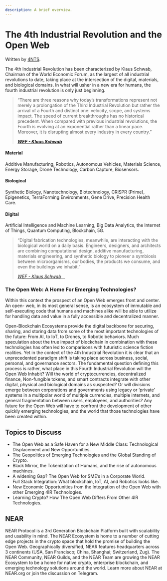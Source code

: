 ```yaml
---
description: A brief overview.
---
```


# The 4th Industrial Revolution and the Open Web

Written by [4NTS](https://nearguilds.com/documentation/).&#x20;

The 4th Industrial Revolution has been characterized by Klaus Schwab, Chairman of the World Economic Forum, as the largest of all industrial revolutions to date, taking place at the intersection of the digital, materials, and biological domains. In what will usher in a new era for humans, the fourth industrial revolution is only just beginning.

> “There are three reasons why today’s transformations represent not merely a prolongation of the Third Industrial Revolution but rather the arrival of a Fourth and distinct one: velocity, scope, and systems impact. The speed of current breakthroughs has no historical precedent. When compared with previous industrial revolutions, the Fourth is evolving at an exponential rather than a linear pace. Moreover, it is disrupting almost every industry in every country.”&#x20;
>
>
>
> __[_WEF - Klaus Schwab_](https://www.weforum.org/agenda/2016/01/the-fourth-industrial-revolution-what-it-means-and-how-to-respond/)__

#### Material&#x20;

Additive Manufacturing, Robotics, Autonomous Vehicles, Materials Science, Energy Storage, Drone Technology, Carbon Capture, Biosensors.

#### Biological

Synthetic Biology, Nanotechnology, Biotechnology, CRISPR (Prime), Epigenetics, TerraForming Environments, Gene Drive, Precision Health Care.

#### Digital

Artificial Intelligence and Machine Learning, Big Data Analytics, the Internet of Things, Quantum Computing, Blockchain, 5G.

> “Digital fabrication technologies, meanwhile, are interacting with the biological world on a daily basis. Engineers, designers, and architects are combining computational design, additive manufacturing, materials engineering, and synthetic biology to pioneer a symbiosis between microorganisms, our bodies, the products we consume, and even the buildings we inhabit.”&#x20;
>
>
>
> [_WEF - Klaus Schwab_](https://www.weforum.org/agenda/2016/01/the-fourth-industrial-revolution-what-it-means-and-how-to-respond/)__

### The Open Web: A Home For Emerging Technologies?

Within this context the prospect of an Open Web emerges front and center. An open- web, in its most general sense, is an ecosystem of immutable and self-executing code that humans and machines alike will be able to utilize for handling data and value in a fully accessible and decentralized manner.&#x20;

Open-Blockchain Ecosystems provide the digital backbone for securing, sharing, and storing data from some of the most important technologies of the future: From AI, to IoT, to Drones, to Robotic behaviors. Much speculation about the true impact of blockchain in combination with these technologies has often led to comparisons with futuristic science fiction realities. Yet in the context of the 4th Industrial Revolution it is clear that an unprecedented paradigm shift is taking place across business, social, personal, and governance sectors. The fundamental question defining this process is rather, what place in this Fourth Industrial Revolution will the Open Web Inhabit? Will the world of cryptocurrencies, decentralized finance, Non-fungible tokens, and smart contracts integrate with other digital, physical and biological domains as suspected? Or will divisions emerge between corporations and governments using legacy or ‘private’ systems in a multipolar world of multiple currencies, multiple internets, and general fragmentation between users, employees, and authorities? Any future for the Open Web will have to confront the development of other quickly emerging technologies, and the world that those technologies have been created within.

## Topics to Discuss

* The Open Web as a Safe Haven for a New Middle Class: Technological Displacement and New Opportunities.
* The Geopolitics of Emerging Technologies and the Global Standing of Crypto.
* Black Mirror, the Tokenization of Humans, and the rise of autonomous machines.
* A widening Gap? The Open Web for SME’s in a Corporate World.\
  Full Stack Integration: What blockchain, IoT, AI, and Robotics looks like.
* New Economic Opportunities from the Integration of the Open Web with other Emerging 4IR Technologies.
* Learning Crypto? How The Open Web Differs From Other 4IR Technologies.

## NEAR

NEAR Protocol is a 3rd Generation Blockchain Platform built with scalability and usability in mind. The NEAR Ecosystem is home to a number of cutting edge projects in the crypto space that hold the promise of building the Open Web. Geographically diversified, NEAR features headquarters across 3 continents (USA, San Francisco; China, Shanghai; Switzerland, Zug). The NEAR Community, NEAR Guilds, and the NEAR Team are growing the NEAR Ecosystem to be a home for native crypto, enterprise blockchain, and emerging technology solutions around the world. Learn more about NEAR at NEAR.org or join the discussion on Telegram.
